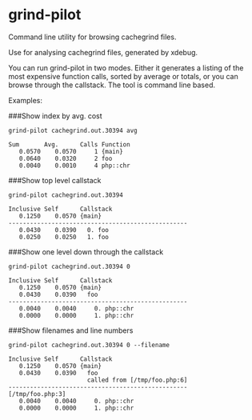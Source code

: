 grind-pilot
===

Command line utility for browsing cachegrind files.

Use for analysing cachegrind files, generated by xdebug.

You can run grind-pilot in two modes. Either it generates a listing of the most expensive function calls, sorted by average or totals, or you can browse through the callstack. The tool is command line based.

Examples:

###Show index by avg. cost

    grind-pilot cachegrind.out.30394 avg

    Sum       Avg.      Calls Function
       0.0570    0.0570     1 {main}
       0.0640    0.0320     2 foo
       0.0040    0.0010     4 php::chr

###Show top level callstack

    grind-pilot cachegrind.out.30394

    Inclusive Self      Callstack
       0.1250    0.0570 {main}
    --------------------------------------------------
       0.0430    0.0390   0. foo
       0.0250    0.0250   1. foo

###Show one level down through the callstack

    grind-pilot cachegrind.out.30394 0

    Inclusive Self      Callstack
       0.1250    0.0570 {main}
       0.0430    0.0390   foo
    --------------------------------------------------
       0.0040    0.0040     0. php::chr
       0.0000    0.0000     1. php::chr

###Show filenames and line numbers

    grind-pilot cachegrind.out.30394 0 --filename

    Inclusive Self      Callstack
       0.1250    0.0570 {main}
       0.0430    0.0390   foo
                          called from [/tmp/foo.php:6]
    --------------------------------------------------
    [/tmp/foo.php:3]
       0.0040    0.0040     0. php::chr
       0.0000    0.0000     1. php::chr

